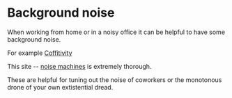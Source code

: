 # Background noise

When working from home or in a noisy office it can be helpful to have some background noise.

For example [Coffitivity](https://coffitivity.com/)

This site -- [noise machines](https://mynoise.net/noiseMachines.php) is extremely thorough. 

These are helpful for tuning out the noise of coworkers or the monotonous drone of your own extistential dread.